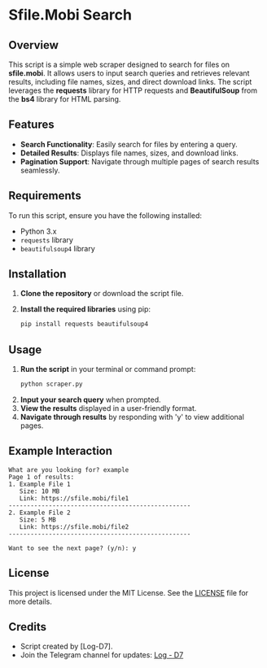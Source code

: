 # Sfile.Mobi Search

## Overview
This script is a simple web scraper designed to search for files on **sfile.mobi**. It allows users to input search queries and retrieves relevant results, including file names, sizes, and direct download links. The script leverages the **requests** library for HTTP requests and **BeautifulSoup** from the **bs4** library for HTML parsing.

## Features
- **Search Functionality**: Easily search for files by entering a query.
- **Detailed Results**: Displays file names, sizes, and download links.
- **Pagination Support**: Navigate through multiple pages of search results seamlessly.

## Requirements
To run this script, ensure you have the following installed:
- Python 3.x
- `requests` library
- `beautifulsoup4` library

## Installation
1. **Clone the repository** or download the script file.
2. **Install the required libraries** using pip:

   ```bash
   pip install requests beautifulsoup4
   ```

## Usage
1. **Run the script** in your terminal or command prompt:
   ```bash
   python scraper.py
   ```
2. **Input your search query** when prompted.
3. **View the results** displayed in a user-friendly format.
4. **Navigate through results** by responding with 'y' to view additional pages.

## Example Interaction
```plaintext
What are you looking for? example
Page 1 of results:
1. Example File 1
   Size: 10 MB
   Link: https://sfile.mobi/file1
--------------------------------------------------
2. Example File 2
   Size: 5 MB
   Link: https://sfile.mobi/file2
--------------------------------------------------

Want to see the next page? (y/n): y
```

## License
This project is licensed under the MIT License. See the [LICENSE](LICENSE) file for more details.

## Credits
- Script created by [Log-D7].
- Join the Telegram channel for updates: [Log - D7](https://t.me/Decode7Channel)
